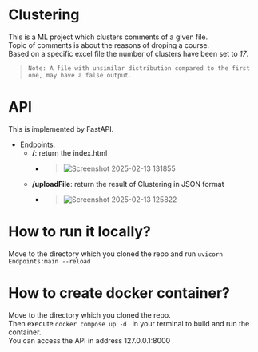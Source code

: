 # Clustering
This is a ML project which clusters comments of a given file.</br>
Topic of comments is about the reasons of droping a course.</br>
Based on a specific excel file the number of clusters have been set to *17*.</br>
 > `Note: A file with unsimilar distribution compared to the first one, may have a false output.`

# API
This is implemented by FastAPI.</br>
- Endpoints:
  - **/**: return the index.html
     - > ![Screenshot 2025-02-13 131855](https://github.com/user-attachments/assets/3f839c6e-ed68-409e-9439-365f5a567950)
  - **/uploadFile**: return the result of Clustering in JSON format
     - > ![Screenshot 2025-02-13 125822](https://github.com/user-attachments/assets/4805dd0b-bb53-4b97-b761-1eadd6301fd4)

# How to run it locally?
Move to the directory which you cloned the repo and run ```uvicorn Endpoints:main --reload ```

# How to create docker container?
Move to the directory which you cloned the repo.</br>
Then execute ```docker compose up -d ``` in your terminal to build and run the container.</br>
You can access the API in address 127.0.0.1:8000

